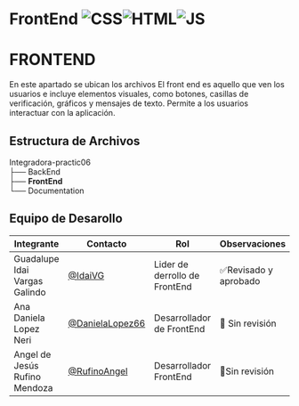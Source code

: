 # FrontEnd ![CSS]( https://img.shields.io/badge/CSS-239120?&style=for-the-badge&logo=css3&logoColor=white)![HTML](https://img.shields.io/badge/HTML-239120?style=for-the-badge&logo=html5&logoColor=white)![JS](https://img.shields.io/badge/JavaScript-F7DF1E?style=for-the-badge&logo=javascript&logoColor=black)

# FRONTEND
En este apartado se ubican los archivos 
El front end es aquello que ven los usuarios e incluye elementos visuales, como botones, casillas de verificación, gráficos y mensajes de texto. Permite a los usuarios interactuar con la aplicación.
## Estructura de Archivos
Integradora-practic06<br>
├── BackEnd <br>
├── **FrontEnd** <br>
└── Documentation <br>

## Equipo de Desarollo
| Integrante | Contacto | Rol | Observaciones |
|-------------|--------|----------|---------------|
|Guadalupe Idai Vargas Galindo|[@IdaiVG](https://github.com/IdaiVG)|Lider de derrollo de FrontEnd| ✅Revisado y aprobado
|Ana Daniela Lopez Neri|  [@DanielaLopez66](https://github.com/DanielaLopez66)      |   Desarrollador de  FrontEnd   |🫥 Sin revisión|
|Angel de Jesús Rufino Mendoza|[@RufinoAngel](https://github.com/RufinoAngel)|Desarrollador FrontEnd|🫥Sin revisión|